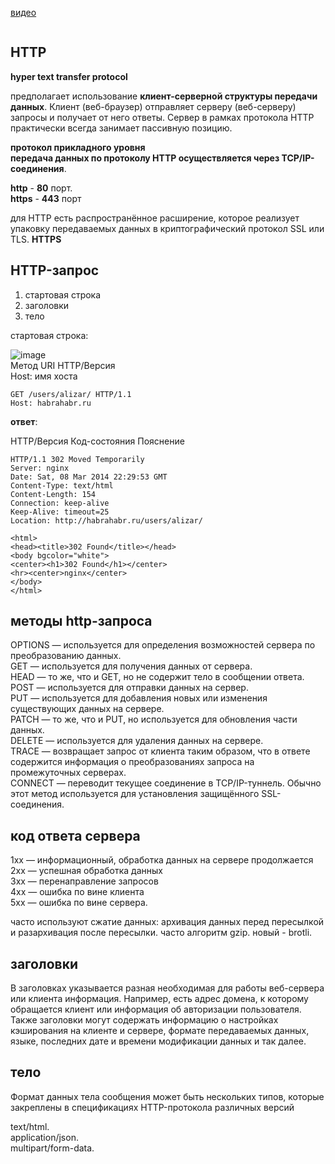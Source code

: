 [видео](https://youtu.be/w-vUj0gHGgg?t=422)  

```
```
<h2>HTTP</h2>  

**hyper text transfer protocol**
  
 предполагает использование **клиент-серверной структуры передачи данных**. Клиент (веб-браузер) отправляет серверу (веб-серверу) запросы и получает от него ответы. Сервер в рамках протокола HTTP практически всегда занимает пассивную позицию.

  **протокол прикладного уровня**  
  **передача данных по протоколу HTTP осуществляется через TCP/IP-соединения**. 
    
  **http** - **80** порт.  
  **https** - **443** порт  

для HTTP есть распространённое расширение, которое реализует упаковку передаваемых данных в криптографический протокол SSL или TLS.
**HTTPS**  

<h2>HTTP-запрос</h2>  

 1. стартовая строка
 2. заголовки
 3. тело  
  
стартовая строка:  
  
![image](https://github.com/AntonGitCode/FEFAQ/assets/117078390/d7a8ec1f-3b51-445b-9b18-5838293a6683)  
Метод URI HTTP/Версия  
Host: имя хоста  
  
```
GET /users/alizar/ HTTP/1.1  
Host: habrahabr.ru  
```
  
**ответ**:   
  
HTTP/Версия Код-состояния Пояснение

```
HTTP/1.1 302 Moved Temporarily
Server: nginx
Date: Sat, 08 Mar 2014 22:29:53 GMT
Content-Type: text/html
Content-Length: 154
Connection: keep-alive
Keep-Alive: timeout=25
Location: http://habrahabr.ru/users/alizar/

<html>
<head><title>302 Found</title></head>
<body bgcolor="white">
<center><h1>302 Found</h1></center>
<hr><center>nginx</center>
</body>
</html>
```

<h2> методы http-запроса</h2>    

OPTIONS — используется для определения возможностей сервера по преобразованию данных.  
GET — используется для получения данных от сервера.  
HEAD — то же, что и GET, но не содержит тело в сообщении ответа.  
POST — используется для отправки данных на сервер.  
PUT — используется для добавления новых или изменения существующих данных на сервере.  
PATCH — то же, что и PUT, но используется для обновления части данных.  
DELETE — используется для удаления данных на сервере.  
TRACE — возвращает запрос от клиента таким образом, что в ответе содержится информация о преобразованиях запроса на промежуточных серверах.  
CONNECT — переводит текущее соединение в TCP/IP-туннель. Обычно этот метод используется для установления защищённого SSL-соединения.  

<h2> код ответа сервера </h2>   
  
1xx — информационный, обработка данных на сервере продолжается  
2xx — успешная обработка данных  
3xx — перенаправление запросов  
4xx — ошибка по вине клиента  
5xx — ошибка по вине сервера.  


часто используют сжатие данных: архивация данных перед пересылкой и разархивация после пересылки. часто алгоритм gzip. новый - brotli.  

<h2>заголовки</h2>  

  В заголовках указывается разная необходимая для работы веб-сервера или клиента информация. Например, есть адрес домена, к которому обращается клиент или информация об авторизации пользователя. Также заголовки могут содержать информацию о настройках кэширования на клиенте и сервере, формате передаваемых данных, языке, последних дате и времени модификации данных и так далее.  

<h2>тело</h2>  
  
Формат данных тела сообщения может быть нескольких типов, которые закреплены в спецификациях HTTP-протокола различных версий  
  
text/html.  
application/json.  
multipart/form-data.  

